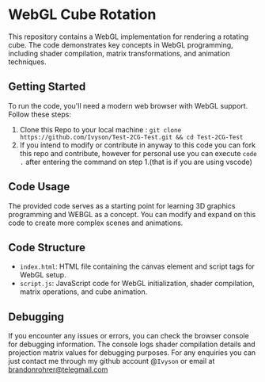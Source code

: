 # WebGL Cube Rotation

This repository contains a WebGL implementation for rendering a rotating cube. The code demonstrates key concepts in WebGL programming, including shader compilation, matrix transformations, and animation techniques.

## Getting Started

To run the code, you'll need a modern web browser with WebGL support. Follow these steps:
1. Clone this Repo to your local machine : `git clone https://github.com/Ivyson/Test-2CG-Test.git && cd Test-2CG-Test`
2. If you intend to modify or contribute in anyway to this code you can fork this repo and contribute, however for personal use you can execute `code .` after entering the command on step 1.(that is if you are using vscode)

## Code Usage

The provided code serves as a starting point for learning 3D graphics programming and WEBGL as a concept. You can modify and expand on this code to create more complex scenes and animations.

## Code Structure

- `index.html`: HTML file containing the canvas element and script tags for WebGL setup.
- `script.js`: JavaScript code for WebGL initialization, shader compilation, matrix operations, and cube animation.


## Debugging

If you encounter any issues or errors, you can check the browser console for debugging information. The console logs shader compilation details and projection matrix values for debugging purposes. For any enquiries you can just contact me through my github account @`Ivyson` or email at brandonrohrer@telegmail.com
